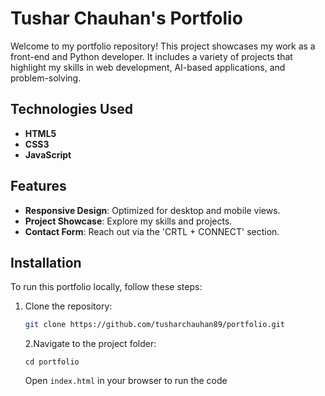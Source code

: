 # Tushar Chauhan's Portfolio

Welcome to my portfolio repository! This project showcases my work as a front-end and Python developer. It includes a variety of projects that highlight my skills in web development, AI-based applications, and problem-solving.

## Technologies Used
- **HTML5**
- **CSS3**
- **JavaScript**


## Features
- **Responsive Design**: Optimized for desktop and mobile views.
- **Project Showcase**: Explore my skills and projects.
- **Contact Form**: Reach out via the 'CRTL + CONNECT' section.

## Installation
To run this portfolio locally, follow these steps:

1. Clone the repository:
   ```bash
   git clone https://github.com/tusharchauhan89/portfolio.git
   ```
   2.Navigate to the project folder:
   ```
   cd portfolio
   ```
   Open `index.html` in your browser to run the code
